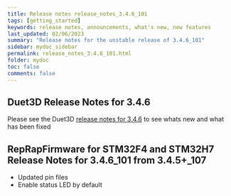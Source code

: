 ```yaml
---
title: Release notes release_notes_3.4.6_101
tags: [getting_started]
keywords: release notes, announcements, what's new, new features
last_updated: 02/06/2023
summary: "Release notes for the unstable release of 3.4.6_101"
sidebar: mydoc_sidebar
permalink: release_notes_3.4.6_101.html
folder: mydoc
toc: false
comments: false
---
```


## Duet3D Release Notes for 3.4.6

Please see the Duet3D [release notes for 3.4.6](https://github.com/Duet3D/RepRapFirmware/wiki/Changelog-RRF-3.x#reprapfirmware-346) to see whats new and what has been fixed

## RepRapFirmware for STM32F4 and STM32H7 Release Notes for 3.4.6_101 from 3.4.5+_107

* Updated pin files
* Enable status LED by default
